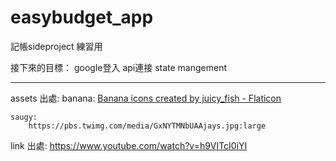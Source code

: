 # easybudget_app

記帳sideproject
練習用

接下來的目標：
google登入
api連接
state mangement




----------------

assets 出處:
    banana:
        <a href="https://www.flaticon.com/free-icons/banana" title="banana icons">Banana icons created by juicy_fish - Flaticon</a>

    saugy:
        https://pbs.twimg.com/media/GxNYTMNbUAAjays.jpg:large

link 出處:
    https://www.youtube.com/watch?v=h9VITcI0iYI